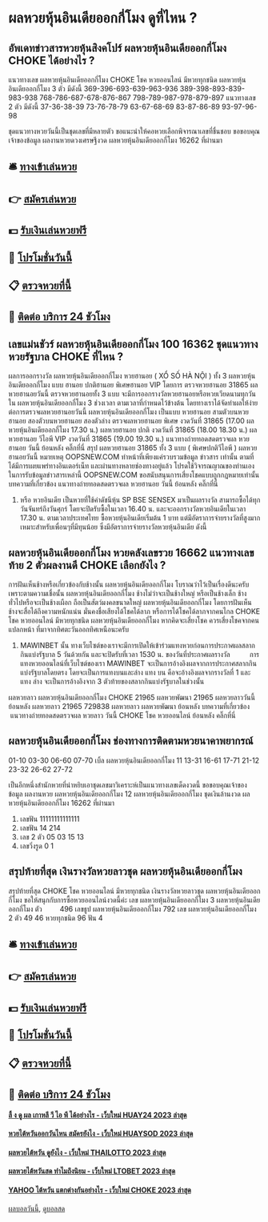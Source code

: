 # ผลหวยหุ้นอินเดียออกกี่โมง ดูที่ไหน ?
## อัพเดทข่าวสารหวยหุ้นสิงคโปร์ ผลหวยหุ้นอินเดียออกกี่โมง CHOKE ได้อย่างไร ?
แนวทางเลข ผลหวยหุ้นอินเดียออกกี่โมง CHOKE โชค หวยออนไลน์ มีหวยทุกชนิด ผลหวยหุ้นอินเดียออกกี่โมง 3 ตัว มีดังนี้
369-396-693-639-963-936
389-398-893-839-983-938
768-786-687-678-876-867
798-789-987-978-879-897
แนวทางเลข 2 ตัว มีดังนี้
37-36-38-39
73-76-78-79
63-67-68-69
83-87-86-89
93-97-96-98

ชุดแนวทางหวยวันนี้เป็นชุดเลขที่มีหลายตัว ขอแนะนำให้คอหวยเลือกพิจารณาเลขที่ชื่นชอบ
ขอขอบคุณเจ้าของข้อมูล
ผลงานหวยดวงเศรษฐีงวด ผลหวยหุ้นอินเดียออกกี่โมง 16262 ที่ผ่านมา

## 🛎 [ทางเข้าเล่นหวย](https://bit.ly/3BG5bNw)
## 👉 [สมัครเล่นหวย](https://bit.ly/3BG5bNw)
## 💵 [รับเงินเล่นหวยฟรี](https://bit.ly/3C3mvgS)
## 👑 [โปรโมชั่นวันนี้](https://bit.ly/3C3mvgS)
## 📋 [ตรวจหวยที่นี้](https://bit.ly/3C3mvgS)
## 📱 [ติดต่อ บริการ 24 ชัวโมง](https://bit.ly/3C3mvgS)

## เลขแม่นชัวร์ ผลหวยหุ้นอินเดียออกกี่โมง 100 16362 ชุดแนวทางหวยรัฐบาล CHOKE ที่ไหน ?
ผลการออกรางวัล ผลหวยหุ้นอินเดียออกกี่โมง หวยฮานอย ( XỔ SỐ HÀ NỘI ) ทั้ง 3 ผลหวยหุ้นอินเดียออกกี่โมง แบบ ฮานอย ปกติฮานอย พิเศษฮานอย VIP
โดยการ ตรวจหวยฮานอย 31865 ผลหวยฮานอยวันนี้ ตรวจหวยฮานอยทั้ง 3 แบบ จะมีการออกรางวัลหวยฮานอยหรือหวยเวียดนามทุกวันใน ผลหวยหุ้นอินเดียออกกี่โมง 3 ช่วงเวลา ตามเวลาที่กำหนดไว้ข้างต้น โดยทางเราได้จัดทำผลให้ง่ายต่อการตรวจผลหวยฮานอยวันนี้ ผลหวยหุ้นอินเดียออกกี่โมง เป็นแบบ หวยฮานอย สามตัวบนหวยฮานอย สองตัวบนหวยฮานอย สองตัวล่าง
ตรวจผลหวยฮานอย พิเศษ งวดวันที่ 31865 (17.00 ผลหวยหุ้นอินเดียออกกี่โมง 17.30 น.)
ผลหวยฮานอย ปกติ งวดวันที่ 31865 (18.00 18.30 น.)
ผลหวยฮานอย วีไอพี VIP งวดวันที่ 31865 (19.00 19.30 น.)
 แนวทางถ่ายทอดสดตรวจผล หวยฮานอย วันนี้ ย้อนหลัง คลิ๊กที่นี่ 
สรุป ผลหวยฮานอย 31865 ทั้ง 3 แบบ ( พิเศษปกติวีไอพี ) ผลหวยฮานอยวันนี้
หมายเหตุ OOPSNEW.COM ทำหน้าที่เพียงแค่รวบรวมข้อมูล ข่าวสาร เท่านั้น ตามที่ได้มีการเผยแพร่ทางอินเตอร์เน็ท และผ่านทางหลายช่องทางอยู่แล้ว โปรดใช้วิจารณญาณของท่านเอง ในการรับข้อมูลข่าวสารเหล่านี้ OOPSNEW.COM ขอสนับสนุนการเสี่ยงโชคแบบถูกกฎหมายเท่านั้น
บทความที่เกี่ยวข้อง
แนวทางถ่ายทอดสดตรวจผล หวยฮานอย วันนี้ ย้อนหลัง คลิ๊กที่นี่
1. หรือ หวยอินเดีย เป็นหวยที่ใช้ค่าดัชนีหุ้น SP BSE SENSEX มาเป็นผลรางวัล สามารถซื้อได้ทุกวันจันทร์ถึงวันศุกร์ โดยจะปิดรับซื้อในเวลา 16.40 น. และจะออกรางวัลหวยอินเดียในเวลา 17.30 น. ตามเวลาประเทศไทย ซื้อหวยหุ้นอินเดียเริ่มต้น 1 บาท แต่มีอัตราการจ่ายรางวัลที่สูงมาก เหมาะสำหรับเพื่อนๆที่มีทุนน้อย ซึ่งมีอัตราการจ่ายรางวัลหวยหุ้นอินเดีย ดังนี้

## ผลหวยหุ้นอินเดียออกกี่โมง หวยคลังเลขรวย 16662 แนวทางเลขท้าย 2 ตัวผลงานดี CHOKE เลือกยังไง ?
การฝันเห็นช้างหรือเกี่ยวข้องกับช้างนั้น ผลหวยหุ้นอินเดียออกกี่โมง โบราณว่าไว้เป็นเรื่องดีนะครับ เพราะตามความเชื่อนั้น ผลหวยหุ้นอินเดียออกกี่โมง ช้างไม่ว่าจะเป็นช้างใหญ่ หรือเป็นช้างเล็ก ช้างทั่วไปหรือจะเป็นช้างเผือก ถือเป็นสัตว์มงคลขนาดใหญ่ ผลหวยหุ้นอินเดียออกกี่โมง โดยการฝันเห็นช้างจะสื่อได้ถึงความหนักแน่น มั่นคงชื่อเสียงได้โชคได้ลาภ หรือการได้โชคได้ลาภจากคนไกล CHOKE โชค หวยออนไลน์ มีหวยทุกชนิด ผลหวยหุ้นอินเดียออกกี่โมง หากคิดจะเสี่ยงโชค ควรเสี่ยงโชคจากคนแปลกหน้า ที่มาจากทิศตะวันออกทิศเหนือนะครับ
1. MAWINBET นั้น ทางเว็บไซต์ของเราจะมีการเปิดให้เข้าร่วมแทงหวยก่อนการประกาศผลสลากกินแบ่งรัฐบาล 5 วันด้วยกัน และจะปิดรับที่เวลา 1530 น. ของวันที่ประกาศผลรางวัล          การแทงหวยออนไลน์ที่เว็บไซต์ของเรา MAWINBET จะเป็นการอ้างอิงผลจากการประกาศสลากกินแบ่งรัฐบาลโดยตรง โดยจะเป็นการแทงบนและล่าง แทง บน คือจะอ้างอิงผลจากรางวัลที่ 1 และแทง ล่าง จะเป็นการอ้างอิงจาก 3 ตัวท้ายของสลากกินแบ่งรัฐบาลในช่วงนั้น

ผลหวยลาว ผลหวยหุ้นอินเดียออกกี่โมง CHOKE 21965 ผลหวยพัฒนา 21965 ผลหวยลาววันนี้ ย้อนหลัง
ผลหวยลาว 21965 729838
 ผลหวยลาว ผลหวยพัฒนา ย้อนหลัง 
บทความที่เกี่ยวข้อง
 แนวทางถ่ายทอดสดตรวจผล หวยลาว วันนี้ CHOKE โชค หวยออนไลน์ ย้อนหลัง คลิ๊กที่นี่  

## ผลหวยหุ้นอินเดียออกกี่โมง ช่องทางการติดตามหวยนาคาพยากรณ์
01-10
03-30
06-60
07-70
เบิ้ล ผลหวยหุ้นอินเดียออกกี่โมง 11
13-31
16-61
17-71
21-12
23-32
26-62
27-72

เป็นอีกหนึ่งสำนักหวยที่น่าหยิบเอาชุดเลขมาวิเคราะห์เป็นแนวทางเลขเด็ดงวดนี้
ขอขอบคุณเจ้าของข้อมูล
ผลงานหวย ผลหวยหุ้นอินเดียออกกี่โมง 12 ผลหวยหุ้นอินเดียออกกี่โมง ชุดเงินล้านงวด ผลหวยหุ้นอินเดียออกกี่โมง 16262 ที่ผ่านมา
1. เลขฟัน 11111111111111
2. เลขฟัน 14 214
3. เลข 2 ตัว 05 03 15 13
4. เลขวิ่งรูด 0 1

## สรุปท้ายที่สุด เงินรางวัลหวยลาวชุด ผลหวยหุ้นอินเดียออกกี่โมง
สรุปท้ายที่สุด CHOKE โชค หวยออนไลน์ มีหวยทุกชนิด เงินรางวัลหวยลาวชุด ผลหวยหุ้นอินเดียออกกี่โมง ขอให้สนุกกับการซื้อหวยออนไลน์งวดนี้ค่ะ
เลข ผลหวยหุ้นอินเดียออกกี่โมง 3 ผลหวยหุ้นอินเดียออกกี่โมง ตัว         496
เลขธูป ผลหวยหุ้นอินเดียออกกี่โมง 792
เลข ผลหวยหุ้นอินเดียออกกี่โมง 2 ตัว 49 46 หวยทุกชนิด 96
ฟัน 4

## 🛎 [ทางเข้าเล่นหวย](https://bit.ly/3BG5bNw)
## 👉 [สมัครเล่นหวย](https://bit.ly/3BG5bNw)
## 💵 [รับเงินเล่นหวยฟรี](https://bit.ly/3C3mvgS)
## 👑 [โปรโมชั่นวันนี้](https://bit.ly/3C3mvgS)
## 📋 [ตรวจหวยที่นี้](https://bit.ly/3C3mvgS)
## 📱 [ติดต่อ บริการ 24 ชัวโมง](https://bit.ly/3C3mvgS)

#### [ลิ้ ง ดู ผล เกาหลี วี ไอ พี ได้อย่างไร - เว็บใหม่ HUAY24 2023 ล่าสุด](https://atom.io/themes/ลิ้%20ง%20ดู%20ผล%20เกาหลี%20วี%20ไอ%20พี%20ได้อย่างไร%20-%20เว็บใหม่%20huay24%202023%20ล่าสุด)
#### [หวยไต้หวันออกวันไหน สมัครยังไง - เว็บใหม่ HUAYSOD 2023 ล่าสุด](https://atom.io/themes/หวยไต้หวันออกวันไหน%20สมัครยังไง%20-%20เว็บใหม่%20huaysod%202023%20ล่าสุด)
#### [ผลหวยไต้หวัน ดูยังไง - เว็บใหม่ THAILOTTO 2023 ล่าสุด](https://atom.io/themes/ผลหวยไต้หวัน%20ดูยังไง%20-%20เว็บใหม่%20thailotto%202023%20ล่าสุด)
#### [ผลหวยไต้หวันสด ทำไมถึงนิยม - เว็บใหม่ LTOBET 2023 ล่าสุด](https://atom.io/themes/ผลหวยไต้หวันสด%20ทำไมถึงนิยม%20-%20เว็บใหม่%20ltobet%202023%20ล่าสุด)
#### [YAHOO ไต้หวัน แตกต่างกันอย่างไร - เว็บใหม่ CHOKE 2023 ล่าสุด](https://atom.io/themes/yahoo%20ไต้หวัน%20แตกต่างกันอย่างไร%20-%20เว็บใหม่%20choke%202023%20ล่าสุด)

[ผลบอลวันนี้](https://siamsport.tv "ผลบอลวันนี้"), [ดูบอลสด](https://siamsport.tv/ดูบอลสด "ดูบอลสด")